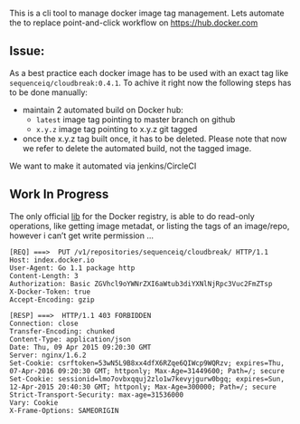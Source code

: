 This is a cli tool to manage docker image tag management.
Lets automate the to replace point-and-click workflow on https://hub.docker.com


## Issue:
As a best practice each docker image has to be used with an exact tag like `sequenceiq/cloudbreak:0.4.1`. 
To achive it right now the following steps has to be done manually:

- maintain 2 automated build on Docker hub:
  - `latest` image tag pointing to master branch on github
  - `x.y.z` image tag pointing to x.y.z git tagged
- once the x.y.z tag built once, it has to be deleted. Please note that now we refer to delete the automated build, not the tagged image.

We want to make it automated via jenkins/CircleCI

## Work In Progress

The only official [lib](https://github.com/CenturyLinkLabs/docker-reg-client) for the Docker registry,
is able to do read-only operations, like getting image metadat, or listing the tags of an image/repo,
however i can’t get write permission ...


```
[REQ] ===>  PUT /v1/repositories/sequenceiq/cloudbreak/ HTTP/1.1
Host: index.docker.io
User-Agent: Go 1.1 package http
Content-Length: 3
Authorization: Basic ZGVhcl9oYWNrZXI6aWtub3diYXNlNjRpc3Vuc2FmZTsp
X-Docker-Token: true
Accept-Encoding: gzip

[RESP] ===>  HTTP/1.1 403 FORBIDDEN
Connection: close
Transfer-Encoding: chunked
Content-Type: application/json
Date: Thu, 09 Apr 2015 09:20:30 GMT
Server: nginx/1.6.2
Set-Cookie: csrftoken=53wN5L9B8xx4dfX6RZqe6QIWcp9WQRzv; expires=Thu, 07-Apr-2016 09:20:30 GMT; httponly; Max-Age=31449600; Path=/; secure
Set-Cookie: sessionid=lmo7ovbxqquj2zlo1w7kevyjgurw0bgq; expires=Sun, 12-Apr-2015 20:40:30 GMT; httponly; Max-Age=300000; Path=/; secure
Strict-Transport-Security: max-age=31536000
Vary: Cookie
X-Frame-Options: SAMEORIGIN

```
